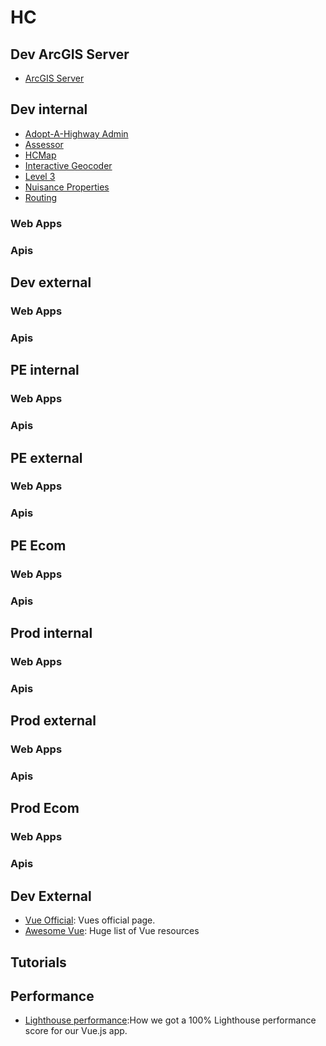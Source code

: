 # HC
## Dev ArcGIS Server
* [ArcGIS Server](https://hcgis-dev.hennepin.us/arcgis/rest/services)
## Dev internal
* [Adopt-A-Highway Admin](https://hcgis-dev.hennepin.us/AAHAdmin/default.aspx)
* [Assessor](https://hcgis-dev.hennepin.us/assessor/map/Index.html)
* [HCMap](http://hcgis-dev.hennepin.us/hcmap/viewer/index.html)
* [Interactive Geocoder](https://hcgis-dev.hennepin.us/agsinteractivegeocoder/default.aspx)
* [Level 3](https://hcgis-dev.hennepin.us/level3/index.html)
* [Nuisance Properties](https://hcgis-dev.hennepin.us/NuisanceProperties/default.aspx)
* [Routing](http://hcgis-dev.hennepin.us/routing/map/default.aspx)
### Web Apps

### Apis

## Dev external

### Web Apps

### Apis

## PE internal

### Web Apps

### Apis

## PE external

### Web Apps

### Apis

## PE Ecom

### Web Apps

### Apis

## Prod internal

### Web Apps

### Apis

## Prod external

### Web Apps

### Apis

## Prod Ecom

### Web Apps

### Apis



## Dev External
* [Vue Official](https://vuejs.org/): Vues official page.
* [Awesome Vue](https://github.com/vuejs/awesome-vue): Huge list of Vue resources

## Tutorials

## Performance
* [Lighthouse performance](https://checklyhq.com/blog/2018/08/how-we-got-a-100-lighthouse-performance-score-for-our-vue.js-app/):How we got a 100% Lighthouse performance score for our Vue.js app.

